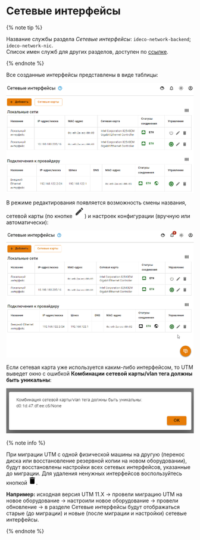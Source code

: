 # Сетевые интерфейсы

{% note tip %}

Название службы раздела *Сетевые интерфейсы*: `ideco-network-backend`; `ideco-network-nic`. \
Список имен служб для других разделов, доступен по [ссылке](../../server-management/terminal.md).

{% endnote %}

Все созданные интерфейсы представлены в виде таблицы:

![](../../../../_images/network-interfaces1.png)

В режиме редактирования появляется возможность смены названия, сетевой карты (по кнопке ![](../../../../_images/icon-edit.png)) и настроек конфигурации (вручную или автоматически): 

![](../../../../_images/network-interfaces.gif)

Если сетевая карта уже используется каким-либо интерфейсом, то UTM выведет окно с ошибкой **Комбинации сетевой карты/vlan тега должны быть уникальны**:

![](../../../../_images/network-interfaces.png)

{% note info %}

При миграции UTM с одной физической машины на другую (перенос диска или восстановление резервной копии на новом оборудовании), будут восстановлены настройки всех сетевых интерфейсов, указанные до миграции. Для удаления ненужных интерфейсов воспользуйтесь кнопкой ![](../../../../_images/delete_icon.png).

**Например:** исходная версия UTM 11.Х -> провели миграцию UTM на новое оборудование -> настроили новое оборудование -> провели обновление -> в разделе Сетевые интерфейсы будут отображаться старые (до миграции) и новые (после миграции и настройки) сетевые интерфейсы.

{% endnote %}

